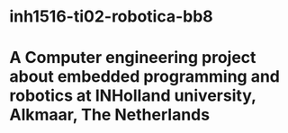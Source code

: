 # inh1516-ti02-robotica-bb8
# A Computer engineering project about embedded programming and robotics at INHolland university, Alkmaar, The Netherlands
